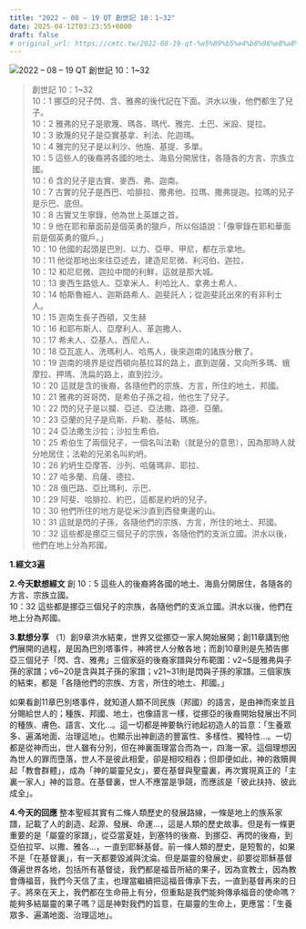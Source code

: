 ```yaml
---
title: "2022 – 08 – 19 QT 創世記 10：1~32"
date: 2025-04-12T03:23:55+0800
draft: false
# original_url: https://cmtc.tw/2022-08-19-qt-%e5%89%b5%e4%b8%96%e8%a8%98-10%ef%bc%9a132
---
```


![2022 – 08 – 19 QT 創世記 10：1\~32](/images/qt.jpg  "2022 – 08 – 19 QT 創世記 10：1\~32")

> 創世記 10：1\~32  
> 10：1 挪亞的兒子閃、含、雅弗的後代記在下面。洪水以後，他們都生了兒子。  
> 10：2 雅弗的兒子是歌篾、瑪各、瑪代、雅完、土巴、米設、提拉。  
> 10：3 歌篾的兒子是亞實基拿、利法、陀迦瑪。  
> 10：4 雅完的兒子是以利沙、他施、基提、多單。  
> 10：5 這些人的後裔將各國的地土、海島分開居住，各隨各的方言、宗族立國。  
> 10：6 含的兒子是古實、麥西、弗、迦南。  
> 10：7 古實的兒子是西巴、哈腓拉、撒弗他、拉瑪、撒弗提迦。拉瑪的兒子是示巴、底但。  
> 10：8 古實又生寧錄，他為世上英雄之首。  
> 10：9 他在耶和華面前是個英勇的獵戶，所以俗語說：「像寧錄在耶和華面前是個英勇的獵戶。」  
> 10：10 他國的起頭是巴別、以力、亞甲、甲尼，都在示拿地。  
> 10：11 他從那地出來往亞述去，建造尼尼微、利河伯、迦拉，  
> 10：12 和尼尼微、迦拉中間的利鮮，這就是那大城。  
> 10：13 麥西生路低人、亞拿米人、利哈比人、拿弗土希人、  
> 10：14 帕斯魯細人、迦斯路希人、迦斐託人；從迦斐託出來的有非利士人。  
> 10：15 迦南生長子西頓，又生赫  
> 10：16 和耶布斯人、亞摩利人、革迦撒人、  
> 10：17 希未人、亞基人、西尼人、  
> 10：18 亞瓦底人、洗瑪利人、哈馬人，後來迦南的諸族分散了。  
> 10：19 迦南的境界是從西頓向基拉耳的路上，直到迦薩，又向所多瑪、蛾摩拉、押瑪、洗扁的路上，直到拉沙。  
> 10：20 這就是含的後裔，各隨他們的宗族、方言，所住的地土、邦國。  
> 10：21 雅弗的哥哥閃，是希伯子孫之祖，他也生了兒子。  
> 10：22 閃的兒子是以攔、亞述、亞法撒、路德、亞蘭。  
> 10：23 亞蘭的兒子是烏斯、戶勒、基帖、瑪施。  
> 10：24 亞法撒生沙拉；沙拉生希伯。  
> 10：25 希伯生了兩個兒子，一個名叫法勒（就是分的意思），因為那時人就分地居住；法勒的兄弟名叫約坍。  
> 10：26 約坍生亞摩答、沙列、哈薩瑪非、耶拉、  
> 10：27 哈多蘭、烏薩、德拉、  
> 10：28 俄巴路、亞比瑪利、示巴、  
> 10：29 阿斐、哈腓拉、約巴，這都是約坍的兒子。  
> 10：30 他們所住的地方是從米沙直到西發東邊的山。  
> 10：31 這就是閃的子孫，各隨他們的宗族、方言，所住的地土、邦國。  
> 10：32 這些都是挪亞三個兒子的宗族，各隨他們的支派立國。洪水以後，他們在地上分為邦國。

**1.經文3遍**

**2.今天默想經文**
創 10：5 這些人的後裔將各國的地土、海島分開居住，各隨各的方言、宗族立國。  
10：32 這些都是挪亞三個兒子的宗族，各隨他們的支派立國。洪水以後，他們在地上分為邦國。

**3.默想分享**
（1）創9章洪水結束，世界又從挪亞一家人開始展開；創11章講到他們展開的過程，是因為巴別塔事件，神將世人分散各地；而創10章則是先預告挪亞三個兒子「閃、含、雅弗」三個家庭的後裔家譜與分布範圍：v2\~5是雅弗與子孫的家譜；v6\~20是含與其子孫的家譜；v21\~31則是閃與子孫的家譜。三個家族的結束，都是「各隨他們的宗族、方言，所住的地土、邦國。」

如果看創11章巴別塔事件，就知道人類不同民族（邦國）的語言，是由神而來並且分賜給世人的；種族、邦國、地土，也像語言一樣，從挪亞的後裔開始發展出不同的種族、膚色、語言、文化…。這一切都是神要執行祂起初造人的旨意：「生養眾多、遍滿地面、治理這地」。也顯示出神創造的豐富性、多樣性、獨特性…。一切都是從神而出，世人雖有分別，但在神裏面理當合而為一，四海一家。這個理想因為世人的罪而墮落，世人不是彼此相愛，卻是相咬相吞；但即便如此，神的救贖興起「教會群體」，成為「神的屬靈兒女」，要在基督與聖靈裏，再次實現真正的「主裏一家人」神的旨意。在基督裏，世人不應當是爭競，而應該是「彼此扶持、彼此成全」。

**4.今天的回應**
整本聖經其實有二條人類歷史的發展路線，一條是地上的族系家譜，記載了人的創造、起源、發展、命運…，這是人類的歷史故事。但是有一條更重要的是「屬靈的家譜」，從亞當夏娃，到塞特的後裔、到挪亞、再閃的後裔，到亞伯拉罕、以撒、雅各…，一直到耶穌基督。前一條人類的歷史，是短暫的，如果不是「在基督裏」，有一天都要毀滅與沈淪。但是屬靈的發展史，卻要從耶穌基督傳遍世界各地，包括所有基督徒，我們都是福音所結的果子，因為宣教士，因為教會傳福音，我們今天信了主，也理當繼續把這福音傳承下去，一直到基督再來的日子。將來在天上，我們都在生命冊上有分，但重點是我們能夠傳承福音的使命嗎？能夠多結屬靈的果子嗎？這是神對我們的旨意，在屬靈的生命上，更應當：「生養眾多、遍滿地面、治理這地」。
